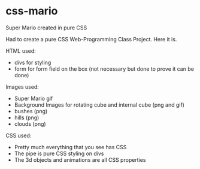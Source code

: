 # css-mario
Super Mario created in pure CSS

Had to create a pure CSS Web-Programming Class Project. Here it is.

HTML used:
- divs for styling
- form for form field on the box (not necessary but done to prove it can be done)

Images used:
- Super Mario gif
- Background Images for rotating cube and internal cube (png and gif)
- bushes (png)
- hills (png)
- clouds (png)

CSS used:
- Pretty much everything that you see has CSS
- The pipe is pure CSS styling on divs
- The 3d objects and animations are all CSS properties
